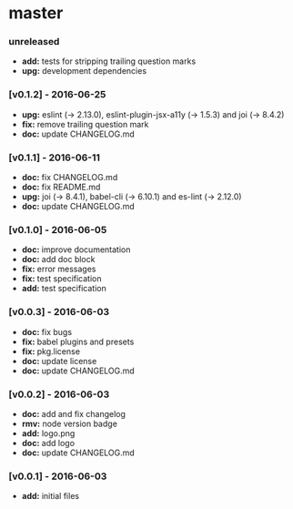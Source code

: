 # master

### unreleased
- **add:** tests for stripping trailing question marks
- **upg:** development dependencies

### [v0.1.2] - 2016-06-25
- **upg:** eslint (-> 2.13.0), eslint-plugin-jsx-a11y (-> 1.5.3) and joi (-> 8.4.2)
- **fix:** remove trailing question mark
- **doc:** update CHANGELOG.md

### [v0.1.1] - 2016-06-11
- **doc:** fix CHANGELOG.md
- **doc:** fix README.md
- **upg:** joi (-> 8.4.1), babel-cli (-> 6.10.1) and es-lint (-> 2.12.0)
- **doc:** update CHANGELOG.md

### [v0.1.0] - 2016-06-05
- **doc:** improve documentation
- **doc:** add doc block
- **fix:** error messages
- **fix:** test specification
- **add:** test specification

### [v0.0.3] - 2016-06-03
- **doc:** fix bugs
- **fix:** babel plugins and presets
- **fix:** pkg.license
- **doc:** update license
- **doc:** update CHANGELOG.md

### [v0.0.2] - 2016-06-03
- **doc:** add and fix changelog
- **rmv:** node version badge
- **add:** logo.png
- **doc:** add logo
- **doc:** update CHANGELOG.md

### [v0.0.1] - 2016-06-03
- **add:** initial files